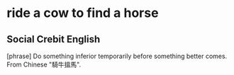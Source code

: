 # ride a cow to find a horse
## Social Crebit English

[phrase] Do something inferior temporarily before something better comes. From Chinese "騎牛搵馬".
